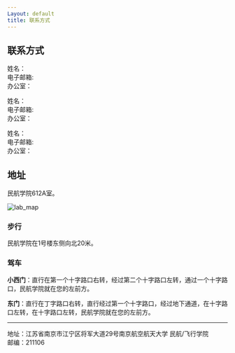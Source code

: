 ```yaml
---
Layout: default
title: 联系方式
---
```


## 联系方式

姓名：<br>
电子邮箱:<br>
办公室：<br>

姓名：<br>
电子邮箱:<br>
办公室：<br>

姓名：<br>
电子邮箱:<br>
办公室：<br>



## 地址

民航学院612A室。

![lab_map](./pic/lab_map.png)


### 步行

民航学院在1号楼东侧向北20米。

### 驾车

**小西门**：直行在第一个十字路口右转，经过第二个十字路口左转，通过一个十字路口，民航学院就在您的左前方。

**东门**：直行在丁字路口右转，直行经过第一个十字路口，经过地下通道，在十字路口左转，在十字路口左转，民航学院就在您的左前方。



------
地址：江苏省南京市江宁区将军大道29号南京航空航天大学 民航/飞行学院<br>
邮编：211106

